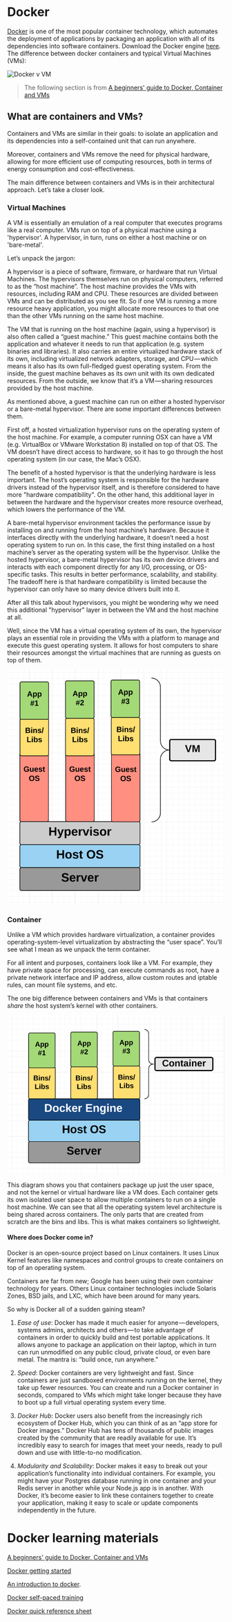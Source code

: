 # Docker
[Docker](https://www.docker.com/) is one of the most popular container technology, which automates the deployment of applications by packaging an application with all of its dependencies into software containers.  Download the Docker engine [here](https://docs.docker.com/engine/installation/). The difference between docker containers and typical Virtual Machines (VMs): 

![Docker v VM](docker-vm.png)

> The following section is from [A beginners' guide to Docker, Container and VMs](https://medium.freecodecamp.org/a-beginner-friendly-introduction-to-containers-vms-and-docker-79a9e3e119b) 

## What are containers and VMs?
Containers and VMs are similar in their goals: to isolate an application and its dependencies into a self-contained unit that can run anywhere.

Moreover, containers and VMs remove the need for physical hardware, allowing for more efficient use of computing resources, both in terms of energy consumption and cost-effectiveness.

The main difference between containers and VMs is in their architectural approach. Let’s take a closer look.

### Virtual Machines
A VM is essentially an emulation of a real computer that executes programs like a real computer. VMs run on top of a physical machine using a 'hypervisor'. A hypervisor, in turn, runs on either a host machine or on 'bare-metal'.

Let’s unpack the jargon:

A hypervisor is a piece of software, firmware, or hardware that run Virtual Machines. The hypervisors themselves run on physical computers, referred to as the “host machine”. The host machine provides the VMs with resources, including RAM and CPU. These resources are divided between VMs and can be distributed as you see fit. So if one VM is running a more resource heavy application, you might allocate more resources to that one than the other VMs running on the same host machine.

The VM that is running on the host machine (again, using a hypervisor) is also often called a “guest machine.” This guest machine contains both the application and whatever it needs to run that application (e.g. system binaries and libraries). It also carries an entire virtualized hardware stack of its own, including virtualized network adapters, storage, and CPU — which means it also has its own full-fledged guest operating system. From the inside, the guest machine behaves as its own unit with its own dedicated resources. From the outside, we know that it’s a VM — sharing resources provided by the host machine.

As mentioned above, a guest machine can run on either a hosted hypervisor or a bare-metal hypervisor. There are some important differences between them.

First off, a hosted virtualization hypervisor runs on the operating system of the host machine. For example, a computer running OSX can have a VM (e.g. VirtualBox or VMware Workstation 8) installed on top of that OS. The VM doesn’t have direct access to hardware, so it has to go through the host operating system (in our case, the Mac’s OSX).

The benefit of a hosted hypervisor is that the underlying hardware is less important. The host’s operating system is responsible for the hardware drivers instead of the hypervisor itself, and is therefore considered to have more "hardware compatibility". On the other hand, this additional layer in between the hardware and the hypervisor creates more resource overhead, which lowers the performance of the VM.

A bare-metal hypervisor environment tackles the performance issue by installing on and running from the host machine’s hardware. Because it interfaces directly with the underlying hardware, it doesn’t need a host operating system to run on. In this case, the first thing installed on a host machine’s server as the operating system will be the hypervisor. Unlike the hosted hypervisor, a bare-metal hypervisor has its own device drivers and interacts with each component directly for any I/O, processing, or OS-specific tasks. This results in better performance, scalability, and stability. The tradeoff here is that hardware compatibility is limited because the hypervisor can only have so many device drivers built into it.

After all this talk about hypervisors, you might be wondering why we need this additional "hypervisor" layer in between the VM and the host machine at all.

Well, since the VM has a virtual operating system of its own, the hypervisor plays an essential role in providing the VMs with a platform to manage and execute this guest operating system. It allows for host computers to share their resources amongst the virtual machines that are running as guests on top of them.

![VM](vm.png)


### Container
Unlike a VM which provides hardware virtualization, a container provides operating-system-level virtualization by abstracting the “user space”. You’ll see what I mean as we unpack the term container.

For all intent and purposes, containers look like a VM. For example, they have private space for processing, can execute commands as root, have a private network interface and IP address, allow custom routes and iptable rules, can mount file systems, and etc.

The one big difference between containers and VMs is that containers *share* the host system’s kernel with other containers.

![Docker](docker.png)

This diagram shows you that containers package up just the user space, and not the kernel or virtual hardware like a VM does. Each container gets its own isolated user space to allow multiple containers to run on a single host machine. We can see that all the operating system level architecture is being shared across containers. The only parts that are created from scratch are the bins and libs. This is what makes containers so lightweight.

#### Where does Docker come in?
Docker is an open-source project based on Linux containers. It uses Linux Kernel features like namespaces and control groups to create containers on top of an operating system.

Containers are far from new; Google has been using their own container technology for years. Others Linux container technologies include Solaris Zones, BSD jails, and LXC, which have been around for many years.

So why is Docker all of a sudden gaining steam?

1. *Ease of use*: Docker has made it much easier for anyone — developers, systems admins, architects and others — to take advantage of containers in order to quickly build and test portable applications. It allows anyone to package an application on their laptop, which in turn can run unmodified on any public cloud, private cloud, or even bare metal. The mantra is: “build once, run anywhere.”

2. *Speed*: Docker containers are very lightweight and fast. Since containers are just sandboxed environments running on the kernel, they take up fewer resources. You can create and run a Docker container in seconds, compared to VMs which might take longer because they have to boot up a full virtual operating system every time.

3. *Docker Hub*: Docker users also benefit from the increasingly rich ecosystem of Docker Hub, which you can think of as an “app store for Docker images.” Docker Hub has tens of thousands of public images created by the community that are readily available for use. It’s incredibly easy to search for images that meet your needs, ready to pull down and use with little-to-no modification.

4. *Modularity and Scalability*: Docker makes it easy to break out your application’s functionality into individual containers. For example, you might have your Postgres database running in one container and your Redis server in another while your Node.js app is in another. With Docker, it’s become easier to link these containers together to create your application, making it easy to scale or update components independently in the future.


# Docker learning materials

[A beginners' guide to Docker, Container and VMs](https://medium.freecodecamp.org/a-beginner-friendly-introduction-to-containers-vms-and-docker-79a9e3e119b)

[Docker getting started](https://docs.docker.com/get-started/)

[An introduction to docker](http://prakhar.me/docker-curriculum/).

[Docker self-paced training](https://training.docker.com/)

[Docker quick reference sheet](docker-quick-ref.pdf)
